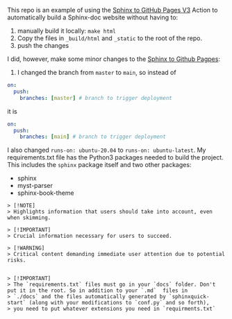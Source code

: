 This repo is an example of using the [Sphinx to GitHub Pages V3](https://github.com/marketplace/actions/sphinx-to-github-pages) Action to automatically build
a Sphinx-doc website without having to:

1. manually build it locally: `make html`
2. Copy the files in `_build/html` and `_static` to the root of the repo.
3. push the changes

I did, however, make some minor changes to the [Sphinx to Github Pagpes](https://github.com/marketplace/actions/sphinx-to-github-pages):

1. I changed the branch from `master` to `main`, so instead of

```yml
on:
  push:
    branches: [master] # branch to trigger deployment
```

it is

```yml
on:
  push:
    branches: [main] # branch to trigger deployment
```

I also changed `runs-on: ubuntu-20.04` to `runs-on: ubuntu-latest`. My requirements.txt file has the Python3 packages needed to build the project.
This includes the `sphinx` package itself and two other packages:

- sphinx
- myst-parser
- sphinx-book-theme
```
> [!NOTE]  
> Highlights information that users should take into account, even when skimming.

> [!IMPORTANT]  
> Crucial information necessary for users to succeed.

> [!WARNING]  
> Critical content demanding immediate user attention due to potential risks.


> [!IMPORTANT]
> The `requirements.txt` files must go in your `docs` folder. Don't put it in the root. So in addition to your `.md`  files in
> `./docs` and the files automatically generated by `sphinxquick-start` (along with your modifications to `conf.py` and so forth),
> you need to put whatever extensions you need in `requirments.txt`
